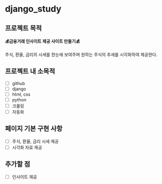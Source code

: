 # django_study

## 프로젝트 목적
#### 💰금융거래 인사이트 제공 사이트 만들기💰
주식, 환율, 금리의 시세를 한눈에 보여주며 원하는 주식의 추세를 시각화하여 제공한다.

## 프로젝트 내 소목적
- [ ] github
- [ ] django
- [ ] html, css
- [ ] python
- [ ] 크롤링
- [ ] 자동화

## 페이지 기본 구현 사항
- [ ] 주식, 환율, 금리 시세 제공
- [ ] 시각화 자료 제공

## 추가할 점
- [ ] 인사이트 제공
